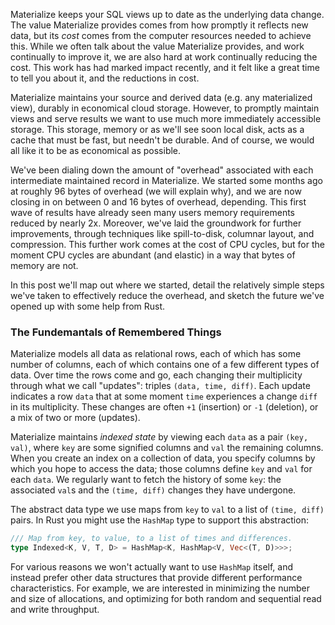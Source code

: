 Materialize keeps your SQL views up to date as the underlying data change.
The value Materialize provides comes from how promptly it reflects new data, but its *cost* comes from the computer resources needed to achieve this.
While we often talk about the value Materialize provides, and work continually to improve it, we are also hard at work continually reducing the cost.
This work has had marked impact recently, and it felt like a great time to tell you about it, and the reductions in cost. 

Materialize maintains your source and derived data (e.g. any materialized view), durably in economical cloud storage.
However, to promptly maintain views and serve results we want to use much more immediately accessible storage.
This storage, memory or as we'll see soon local disk, acts as a cache that must be fast, but needn't be durable.
And of course, we would all like it to be as economical as possible.

We've been dialing down the amount of "overhead" associated with each intermediate maintained record in Materialize.
We started some months ago at roughly 96 bytes of overhead (we will explain why), and we are now closing in on between 0 and 16 bytes of overhead, depending.
This first wave of results have already seen many users memory requirements reduced by nearly 2x.
Moreover, we've laid the groundwork for further improvements, through techniques like spill-to-disk, columnar layout, and compression.
This further work comes at the cost of CPU cycles, but for the moment CPU cycles are abundant (and elastic) in a way that bytes of memory are not.

In this post we'll map out where we started, detail the relatively simple steps we've taken to effectively reduce the overhead, and sketch the future we've opened up with some help from Rust.

### The Fundemantals of Remembered Things

Materialize models all data as relational rows, each of which has some number of columns, each of which contains one of a few different types of data.
Over time the rows come and go, each changing their multiplicity through what we call "updates": triples `(data, time, diff)`.
Each update indicates a row `data` that at some moment `time` experiences a change `diff` in its multiplicity.
These changes are often `+1` (insertion) or `-1` (deletion), or a mix of two or more (updates).

Materialize maintains *indexed state* by viewing each `data` as a pair `(key, val)`, where `key` are some signified columns and `val` the remaining columns.
When you create an index on a collection of data, you specify columns by which you hope to access the data; those columns define `key` and `val` for each `data`.
We regularly want to fetch the history of some `key`: the associated `val`s and the `(time, diff)` changes they have undergone.

The abstract data type we use maps from `key` to `val` to a list of `(time, diff)` pairs.
In Rust you might use the `HashMap` type to support this abstraction:
```rust
/// Map from key, to value, to a list of times and differences.
type Indexed<K, V, T, D> = HashMap<K, HashMap<V, Vec<(T, D)>>>;
```

For various reasons we won't actually want to use `HashMap` itself, and instead prefer other data structures that provide different performance characteristics.
For example, we are interested in minimizing the number and size of allocations, and optimizing for both random and sequential read and write throughput.



<!-- ##{"timestamp":1703048400}## -->
